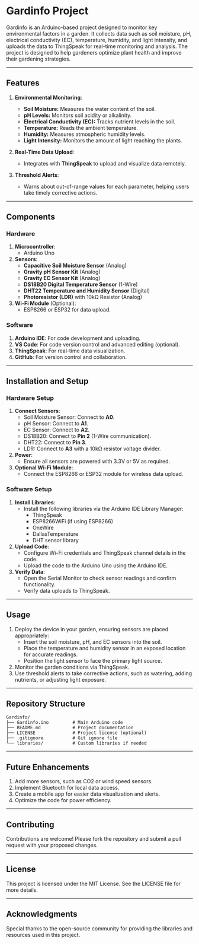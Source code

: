 # Gardinfo Project

Gardinfo is an Arduino-based project designed to monitor key environmental factors in a garden. It collects data such as soil moisture, pH, electrical conductivity (EC), temperature, humidity, and light intensity, and uploads the data to ThingSpeak for real-time monitoring and analysis. The project is designed to help gardeners optimize plant health and improve their gardening strategies.

---

## Features

1. **Environmental Monitoring**:
   - **Soil Moisture:** Measures the water content of the soil.
   - **pH Levels:** Monitors soil acidity or alkalinity.
   - **Electrical Conductivity (EC):** Tracks nutrient levels in the soil.
   - **Temperature:** Reads the ambient temperature.
   - **Humidity:** Measures atmospheric humidity levels.
   - **Light Intensity:** Monitors the amount of light reaching the plants.

2. **Real-Time Data Upload**:
   - Integrates with **ThingSpeak** to upload and visualize data remotely.

3. **Threshold Alerts**:
   - Warns about out-of-range values for each parameter, helping users take timely corrective actions.

---

## Components

### Hardware

1. **Microcontroller**:
   - Arduino Uno
2. **Sensors**:
   - **Capacitive Soil Moisture Sensor** (Analog)
   - **Gravity pH Sensor Kit** (Analog)
   - **Gravity EC Sensor Kit** (Analog)
   - **DS18B20 Digital Temperature Sensor** (1-Wire)
   - **DHT22 Temperature and Humidity Sensor** (Digital)
   - **Photoresistor (LDR)** with 10kΩ Resistor (Analog)
3. **Wi-Fi Module** (Optional):
   - ESP8266 or ESP32 for data upload.

### Software

1. **Arduino IDE**: For code development and uploading.
2. **VS Code**: For code version control and advanced editing (optional).
3. **ThingSpeak**: For real-time data visualization.
4. **GitHub**: For version control and collaboration.

---

## Installation and Setup

### Hardware Setup
1. **Connect Sensors**:
   - Soil Moisture Sensor: Connect to **A0**.
   - pH Sensor: Connect to **A1**.
   - EC Sensor: Connect to **A2**.
   - DS18B20: Connect to **Pin 2** (1-Wire communication).
   - DHT22: Connect to **Pin 3**.
   - LDR: Connect to **A3** with a 10kΩ resistor voltage divider.
2. **Power**:
   - Ensure all sensors are powered with 3.3V or 5V as required.
3. **Optional Wi-Fi Module**:
   - Connect the ESP8266 or ESP32 module for wireless data upload.

### Software Setup
1. **Install Libraries**:
   - Install the following libraries via the Arduino IDE Library Manager:
     - ThingSpeak
     - ESP8266WiFi (if using ESP8266)
     - OneWire
     - DallasTemperature
     - DHT sensor library
2. **Upload Code**:
   - Configure Wi-Fi credentials and ThingSpeak channel details in the code.
   - Upload the code to the Arduino Uno using the Arduino IDE.
3. **Verify Data**:
   - Open the Serial Monitor to check sensor readings and confirm functionality.
   - Verify data uploads to ThingSpeak.

---

## Usage

1. Deploy the device in your garden, ensuring sensors are placed appropriately:
   - Insert the soil moisture, pH, and EC sensors into the soil.
   - Place the temperature and humidity sensor in an exposed location for accurate readings.
   - Position the light sensor to face the primary light source.
2. Monitor the garden conditions via ThingSpeak.
3. Use threshold alerts to take corrective actions, such as watering, adding nutrients, or adjusting light exposure.

---

## Repository Structure

```
Gardinfo/
├── Gardinfo.ino         # Main Arduino code
├── README.md            # Project documentation
├── LICENSE              # Project license (optional)
├── .gitignore           # Git ignore file
└── libraries/           # Custom libraries if needed
```

---

## Future Enhancements

1. Add more sensors, such as CO2 or wind speed sensors.
2. Implement Bluetooth for local data access.
3. Create a mobile app for easier data visualization and alerts.
4. Optimize the code for power efficiency.

---

## Contributing

Contributions are welcome! Please fork the repository and submit a pull request with your proposed changes.

---

## License

This project is licensed under the MIT License. See the LICENSE file for more details.

---

## Acknowledgments

Special thanks to the open-source community for providing the libraries and resources used in this project.

